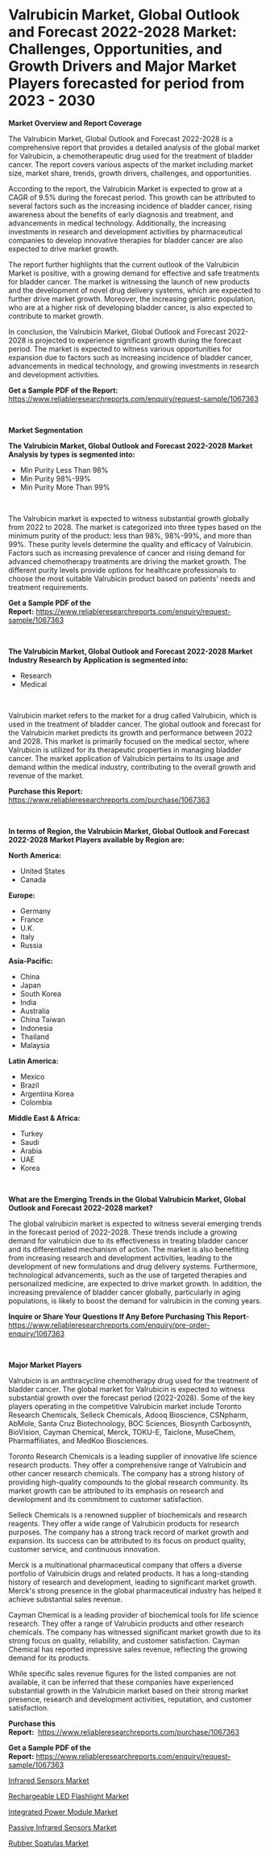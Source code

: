 <p><h1>Valrubicin Market, Global Outlook and Forecast 2022-2028 Market: Challenges, Opportunities, and Growth Drivers and Major Market Players forecasted for period from 2023 - 2030</h1></p><p><strong>Market Overview and Report Coverage</strong></p>
<p><p>The Valrubicin Market, Global Outlook and Forecast 2022-2028 is a comprehensive report that provides a detailed analysis of the global market for Valrubicin, a chemotherapeutic drug used for the treatment of bladder cancer. The report covers various aspects of the market including market size, market share, trends, growth drivers, challenges, and opportunities.</p><p>According to the report, the Valrubicin Market is expected to grow at a CAGR of 9.5% during the forecast period. This growth can be attributed to several factors such as the increasing incidence of bladder cancer, rising awareness about the benefits of early diagnosis and treatment, and advancements in medical technology. Additionally, the increasing investments in research and development activities by pharmaceutical companies to develop innovative therapies for bladder cancer are also expected to drive market growth.</p><p>The report further highlights that the current outlook of the Valrubicin Market is positive, with a growing demand for effective and safe treatments for bladder cancer. The market is witnessing the launch of new products and the development of novel drug delivery systems, which are expected to further drive market growth. Moreover, the increasing geriatric population, who are at a higher risk of developing bladder cancer, is also expected to contribute to market growth.</p><p>In conclusion, the Valrubicin Market, Global Outlook and Forecast 2022-2028 is projected to experience significant growth during the forecast period. The market is expected to witness various opportunities for expansion due to factors such as increasing incidence of bladder cancer, advancements in medical technology, and growing investments in research and development activities.</p></p>
<p><strong>Get a Sample PDF of the Report:</strong> <a href="https://www.reliableresearchreports.com/enquiry/request-sample/1067363">https://www.reliableresearchreports.com/enquiry/request-sample/1067363</a></p>
<p>&nbsp;</p>
<p><strong>Market Segmentation</strong></p>
<p><strong>The Valrubicin Market, Global Outlook and Forecast 2022-2028 Market Analysis by types is segmented into:</strong></p>
<p><ul><li>Min Purity Less Than 98%</li><li>Min Purity 98%-99%</li><li>Min Purity More Than 99%</li></ul></p>
<p>&nbsp;</p>
<p><p>The Valrubicin market is expected to witness substantial growth globally from 2022 to 2028. The market is categorized into three types based on the minimum purity of the product: less than 98%, 98%-99%, and more than 99%. These purity levels determine the quality and efficacy of Valrubicin. Factors such as increasing prevalence of cancer and rising demand for advanced chemotherapy treatments are driving the market growth. The different purity levels provide options for healthcare professionals to choose the most suitable Valrubicin product based on patients' needs and treatment requirements.</p></p>
<p><strong>Get a Sample PDF of the Report:</strong>&nbsp;<a href="https://www.reliableresearchreports.com/enquiry/request-sample/1067363">https://www.reliableresearchreports.com/enquiry/request-sample/1067363</a></p>
<p>&nbsp;</p>
<p><strong>The Valrubicin Market, Global Outlook and Forecast 2022-2028 Market Industry Research by Application is segmented into:</strong></p>
<p><ul><li>Research</li><li>Medical</li></ul></p>
<p>&nbsp;</p>
<p><p>Valrubicin market refers to the market for a drug called Valrubicin, which is used in the treatment of bladder cancer. The global outlook and forecast for the Valrubicin market predicts its growth and performance between 2022 and 2028. This market is primarily focused on the medical sector, where Valrubicin is utilized for its therapeutic properties in managing bladder cancer. The market application of Valrubicin pertains to its usage and demand within the medical industry, contributing to the overall growth and revenue of the market.</p></p>
<p><strong>Purchase this Report:</strong>&nbsp; <a href="https://www.reliableresearchreports.com/purchase/1067363">https://www.reliableresearchreports.com/purchase/1067363</a></p>
<p>&nbsp;</p>
<p><strong>In terms of Region, the Valrubicin Market, Global Outlook and Forecast 2022-2028 Market Players available by Region are:</strong></p>
<p>
    <p> <strong> North America: </strong>
        <ul>
            <li>United States</li>
            <li>Canada</li>
        </ul>
        </p> 
    <p> <strong> Europe: </strong>
        <ul>
            <li>Germany</li>
            <li>France</li>
            <li>U.K.</li>
            <li>Italy</li>
            <li>Russia</li>
        </ul>
        </p> 
    <p> <strong> Asia-Pacific: </strong>
        <ul>
            <li>China</li>
            <li>Japan</li>
            <li>South Korea</li>
            <li>India</li>
            <li>Australia</li>
            <li>China Taiwan</li>
            <li>Indonesia</li>
            <li>Thailand</li>
            <li>Malaysia</li>
        </ul>
        </p> 
    <p> <strong> Latin America: </strong>
        <ul>
            <li>Mexico</li>
            <li>Brazil</li>
            <li>Argentina Korea</li>
            <li>Colombia</li>
        </ul>
        </p> 
    <p> <strong> Middle East & Africa: </strong>
        <ul>
            <li>Turkey</li>
            <li>Saudi</li>
            <li>Arabia</li>
            <li>UAE</li>
            <li>Korea</li>
        </ul>
    </p>
    </p>
<p>&nbsp;</p>
<p><strong>What are the Emerging Trends in the Global Valrubicin Market, Global Outlook and Forecast 2022-2028 market?</strong></p>
<p><p>The global valrubicin market is expected to witness several emerging trends in the forecast period of 2022-2028. These trends include a growing demand for valrubicin due to its effectiveness in treating bladder cancer and its differentiated mechanism of action. The market is also benefiting from increasing research and development activities, leading to the development of new formulations and drug delivery systems. Furthermore, technological advancements, such as the use of targeted therapies and personalized medicine, are expected to drive market growth. In addition, the increasing prevalence of bladder cancer globally, particularly in aging populations, is likely to boost the demand for valrubicin in the coming years.</p></p>
<p><strong>Inquire or Share Your Questions If Any Before Purchasing This Report</strong>- <a href="https://www.reliableresearchreports.com/enquiry/pre-order-enquiry/1067363">https://www.reliableresearchreports.com/enquiry/pre-order-enquiry/1067363</a></p>
<p>&nbsp;</p>
<p><strong>Major Market Players</strong></p>
<p><p>Valrubicin is an anthracycline chemotherapy drug used for the treatment of bladder cancer. The global market for Valrubicin is expected to witness substantial growth over the forecast period (2022-2028). Some of the key players operating in the competitive Valrubicin market include Toronto Research Chemicals, Selleck Chemicals, Adooq Bioscience, CSNpharm, AbMole, Santa Cruz Biotechnology, BOC Sciences, Biosynth Carbosynth, BioVision, Cayman Chemical, Merck, TOKU-E, Taiclone, MuseChem, Pharmaffiliates, and MedKoo Biosciences.</p><p>Toronto Research Chemicals is a leading supplier of innovative life science research products. They offer a comprehensive range of Valrubicin and other cancer research chemicals. The company has a strong history of providing high-quality compounds to the global research community. Its market growth can be attributed to its emphasis on research and development and its commitment to customer satisfaction.</p><p>Selleck Chemicals is a renowned supplier of biochemicals and research reagents. They offer a wide range of Valrubicin products for research purposes. The company has a strong track record of market growth and expansion. Its success can be attributed to its focus on product quality, customer service, and continuous innovation.</p><p>Merck is a multinational pharmaceutical company that offers a diverse portfolio of Valrubicin drugs and related products. It has a long-standing history of research and development, leading to significant market growth. Merck's strong presence in the global pharmaceutical industry has helped it achieve substantial sales revenue.</p><p>Cayman Chemical is a leading provider of biochemical tools for life science research. They offer a range of Valrubicin products and other research chemicals. The company has witnessed significant market growth due to its strong focus on quality, reliability, and customer satisfaction. Cayman Chemical has reported impressive sales revenue, reflecting the growing demand for its products.</p><p>While specific sales revenue figures for the listed companies are not available, it can be inferred that these companies have experienced substantial growth in the Valrubicin market based on their strong market presence, research and development activities, reputation, and customer satisfaction.</p></p>
<p><strong>Purchase this Report:</strong>&nbsp;&nbsp;<a href="https://www.reliableresearchreports.com/purchase/1067363">https://www.reliableresearchreports.com/purchase/1067363</a></p>
<p></p>
<p><strong>Get a Sample PDF of the Report:</strong>&nbsp;<a href="https://www.reliableresearchreports.com/enquiry/request-sample/1067363">https://www.reliableresearchreports.com/enquiry/request-sample/1067363</a></p>
<p><p><a href="https://www.linkedin.com/pulse/infrared-sensors-market-challenges-opportunities-growth-42wse/">Infrared Sensors Market</a></p><p><a href="https://medium.com/@anmolreportprime/rechargeable-led-flashlight-market-size-growth-forecast-2023-2030-8e49f69a2341">Rechargeable LED Flashlight Market</a></p><p><a href="https://www.reportprime.com/integrated-power-module-r5399">Integrated Power Module Market</a></p><p><a href="https://www.linkedin.com/pulse/passive-infrared-sensors-market-size-growth-forecast-kvnue/">Passive Infrared Sensors Market</a></p><p><a href="https://medium.com/@chiragreportprime3/rubber-spatulas-market-size-growth-forecast-2023-2030-49316496e5cf">Rubber Spatulas Market</a></p></p>